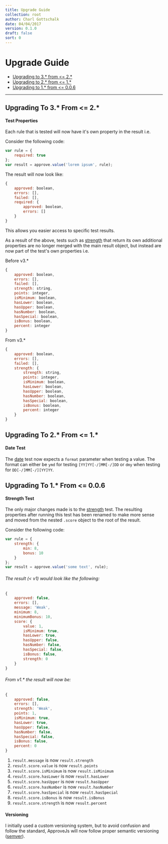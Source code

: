 ```yaml
---
title: Upgrade Guide
collection: root
author: Charl Gottschalk
date: 04/04/2017
version: 0.1.0
draft: false
sort: 0
---
```


# Upgrade Guide

- [Upgrading to 3.\* from <= 2.\*](#upgrading-to-3)
- [Upgrading to 2.\* from <= 1.\*](#upgrading-to-2)
- [Upgrading to 1.\* from <= 0.0.6](#upgrading-to-1)

---

<a name="upgrading-to-3"></a>

## Upgrading To 3.\* From <= 2.\*

#### Test Properties

Each rule that is tested will now have it's own property in the result i.e.

Consider the following code:

```javascript
var rule = {
    required: true
};
var result = approve.value('lorem ipsum', rule);
```

The result will now look like:

```javascript
{
    approved: boolean,
    errors: [],
    failed: [],
    required: {
        approved: boolean,
        errors: []
    }
}
```

This allows you easier access to specific test results.

As a result of the above, tests such as [strength](/tests#strength) that return its own additional properties are no longer merged with the main result object, but instead are now part of the test's own properties i.e.

Before v3.\*

```javascript
{
    approved: boolean,
    errors: [],
    failed: [],
    strength: string,
    points: integer,
    isMinimum: boolean,
    hasLower: boolean,
    hasUpper: boolean,
    hasNumber: boolean,
    hasSpecial: boolean,
    isBonus: boolean,
    percent: integer
}
```

From v3.\*

```javascript
{
    approved: boolean,
    errors: [],
    failed: [],
    strength: {
        strength: string,
        points: integer,
        isMinimum: boolean,
        hasLower: boolean,
        hasUpper: boolean,
        hasNumber: boolean,
        hasSpecial: boolean,
        isBonus: boolean,
        percent: integer
    }
}
```

<a name="upgrading-to-2"></a>

## Upgrading To 2.\* From <= 1.\*

#### Date Test

The [date](/tests#date) test now expects a `format` parameter when testing a value. The format can either be `ymd` for testing `[YY]YY[-/]MM[-/]DD` or `dmy` when testing for `DD[-/]MM[-/][YY]YY`.

<a name="upgrading-to-1"></a>

## Upgrading To 1.\* From <= 0.0.6

#### Strength Test

The only major changes made is to the [strength](/tests#strength) test. The resulting properties after running this test has been renamed to make more sense and moved from the nested `.score` object to the root of the result.

Consider the following code:

```javascript
var rule = {
    strength: {
        min: 8,
        bonus: 10
    }
};
var result = approve.value('some text', rule);
```

###### The result (< v1) would look like the following:

```javascript
{
    approved: false,
    errors: [],
    message: 'Weak',
    minimum: 8,
    minimumBonus: 10,
    score: {
        value: 1,
        isMinimum: true,
        hasLower: true,
        hasUpper: false,
        hasNumber: false,
        hasSpecial: false,
        isBonus: false,
        strength: 0
    }
}
```

###### From v1.* the result will now be:

```javascript
{
    approved: false,
    errors: [],
    strength: 'Weak',
    points: 1,
    isMinimum: true,
    hasLower: true,
    hasUpper: false,
    hasNumber: false,
    hasSpecial: false,
    isBonus: false,
    percent: 0
}
```

1. `result.message` is now `result.strength`
2. `result.score.value` is now `result.points`
3. `result.score.isMinimum` is now `result.isMinimum`
4. `result.score.hasLower` is now `result.hasLower`
5. `result.score.hasUpper` is now `result.hasUpper`
6. `result.score.hasNumber` is now `result.hasNumber`
7. `result.score.hasSpecial` is now `result.hasSpecial`
8. `result.score.isBonus` is now `result.isBonus`
9. `result.score.strength` is now `result.percent`

#### Versioning

I initially used a custom versioning system, but to avoid confusion and follow the standard, ApproveJs will now follow proper semantic versioning ([semver](http://semver.org/)).